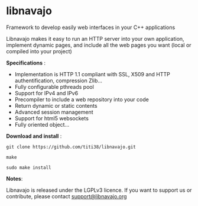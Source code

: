 # libnavajo

Framework to develop easily web interfaces in your C++ applications

Libnavajo makes it easy to run an HTTP server into your own application, implement dynamic pages, and include all the web pages you want (local or compiled into your project)


**Specifications** :

* Implementation is HTTP 1.1 compliant with SSL, X509 and HTTP authentification, compression Zlib...
* Fully configurable pthreads pool
* Support for IPv4 and IPv6
* Precompiler to include a web repository into your code
* Return dynamic or static contents 
* Advanced session management
* Support for html5 websockets
* Fully oriented object...


**Download and install** :

    git clone https://github.com/titi38/libnavajo.git

    make

    sudo make install


**Notes**:

Libnavajo is released under the LGPLv3 licence.
If you want to support us or contribute, please contact support@libnavajo.org
